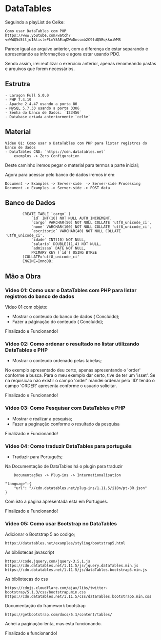 # DataTables

Seguindo a playList de Celke:  

    Como usar DataTables com PHP
    https://www.youtube.com/watch?v=WWQ5d5ttjoI&list=PLmY5AEiqDWwDnscmb2C9fdQ5EqkkoiWMS

Parece igual ao arquivo anterior,  com a diferença de estar separando  e apresentando  as informações e agora estar usando PDO.

Sendo assim, irei reutilizar o exercicio anterior, apenas renomeando pastas e arquivos que forem necessários.

   

## Estrutra
    - Laragon Full 5.0.0
    - PHP 7.4.19
    - Apache 2.4.47 usando a porta 80
    - MySQL 5.7.33 usando a porta 3306
    - Senha do banco de Dados: `123456`
    - Database criada anteriormente `celke`

## Material
    Video 01: Como usar o DataTables com PHP para listar registros do banco de dados
    - DataTables CND: `https://cdn.datatables.net`
        exemplos -> Zero Configuration

Deste caminho iremos pegar o material para termos a parte inicial;

Agora para acessar pelo banco de dados iremos ir em: 
    
    Document -> Examples -> Server-side  -> Server-side Processing 
    Document -> Examples -> Server-side -> POST data 

## Banco de Dados 

            CREATE TABLE `cargo` (
                `id` INT(10) NOT NULL AUTO_INCREMENT,
                `cargo` VARCHAR(50) NOT NULL COLLATE 'utf8_unicode_ci',
                `nome` VARCHAR(100) NOT NULL COLLATE 'utf8_unicode_ci',
                `escritorio` VARCHAR(40) NOT NULL COLLATE 'utf8_unicode_ci',
                `idade` INT(10) NOT NULL,
                `salario` DOUBLE(11,4) NOT NULL,
                `admissao` DATE NOT NULL,
                PRIMARY KEY (`id`) USING BTREE
            )COLLATE='utf8_unicode_ci'
            ENGINE=InnoDB;
            
            
   
## Mão a Obra

###   Video 01: Como usar o DataTables com PHP para listar registros do banco de dados

Video 01 com objeto:
- Mostrar o conteudo do banco de dados ( Concluido);
- Fazer a páginação do conteudo ( Concluido);

Finalizado e Funcionando!

### Video 02:  Como ordenar o resultado no listar utilizando DataTables e PHP

- Mostrar o conteudo ordenado pelas tabelas;

No exemplo apresentado deu certo, apenas apresentando o 'order' conforme a busca. Para o meu exemplo dar certo, tive de ter um 'isset'. Se na requisicao não existir o campo 'order' mandei ordenar pelo 'ID' tendo o campo 'ORDER' apresenta conforme o usuario solicitar.

Finalizado e Funcionando!

### Video 03: Como Pesquisar com DataTables e PHP

- Mostrar e realizar a pesquisa;
- Fazer a paginação conforme o resultado da pesquisa 

Finalizado e Funcionando!


### Video 04: Como traduzir DataTables para português

- Traduzir para Português;

Na Documentação de DataTables há o plugin para traduzir 

        Documentações -> Plug-ins -> Internationalisation

    "language":{
        "url": "//cdn.datatables.net/plug-ins/1.11.5/i18n/pt-BR.json"
    }

Com isto a página apresentada esta em Portugues.

Finalizado e Funcionando!


### Video 05: Como usar Bootstrap no DataTables

Adicionar o Bootstrap 5 ao codigo;

    https://datatables.net/examples/styling/bootstrap5.html

As bibliotecas javascript

    https://code.jquery.com/jquery-3.5.1.js
    https://cdn.datatables.net/1.11.5/js/jquery.dataTables.min.js
    https://cdn.datatables.net/1.11.5/js/dataTables.bootstrap5.min.js

As bibliotecas do css 

    https://cdnjs.cloudflare.com/ajax/libs/twitter-bootstrap/5.1.3/css/bootstrap.min.css
    https://cdn.datatables.net/1.11.5/css/dataTables.bootstrap5.min.css

Documentação do framework bootstrap 

    https://getbootstrap.com/docs/5.1/content/tables/


Achei a paginação lenta, mas esta funcionando.

Finalizado e funcionando!